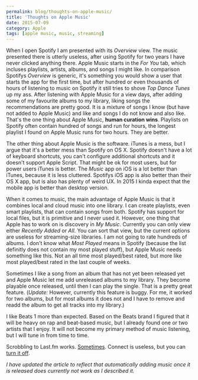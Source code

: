 ```yaml
---
permalink: blog/thoughts-on-apple-music/
title: 'Thoughts on Apple Music'
date: 2015-07-09
category: Apple
tags: [apple music, music, streaming]
---
```


When I open Spotify I am presented with its _Overview_ view. The music presented there is utterly useless, after using Spotify for two years I have never clicked anything there. Apple Music starts in the _For You_ tab, which incluses playlists, artists, albums, and songs I might like. In comparison Spotifys _Overview_ is generic, it's something you would show a user that starts the app for the first time, but after hundred or even thousands of hours of listening to music on Spotify it still tries to shove _Top Dance Tunes_ up my ass. After listening with Apple Music for a view days, after adding some of my favourite albums to my library, liking songs the recommendations are pretty good. It is a mixture of songs I know (but have not added to Apple Music) and like and songs I do not know and also like. That's the one thing about Apple Music, **human curation wins**. Playlists on Spotify often contain hundred of songs and run for hours, the longest playlist I found on Apple Music runs for two hours. They are better.

The other thing about Apple Music is the software. iTunes is a mess, but I argue that it's a better mess than Spotify on OS X. Spotify doesn't have a lot of keyboard shortcuts, you can't configure additional shortcuts and it doesn't support Apple Script. That might be ok for most users, but for power users iTunes is better. The _Music_ app on iOS is a lot better than iTunes, because it is less cluttered. Spotifys iOS app is also better than their OS X app, but is also has plenty of weird UX. In 2015 I kinda expect that the mobile app is better than desktop version.

When it comes to music, the main advantage of Apple Music is that it combines local and cloud music into one library. I can create playlists, even smart playlists, that can contain songs from both. Spotify has support for local files, but it is primitive and I never used it. However, one thing that Apple has to work on is discovery in _My Music_. Currently you can only view either _Recently Added_ or _All_. You can sort that view, but the current options are useless for streaming-size libraries. I am not going to rate hundreds of albums. I don't know what _Most Played_ means in Spotify (because the list definitly does not contain my most played stuff), but Apple Music needs something like this. Not an all time most played/best rated, but more like most played/best rated in the last couple of weeks.

Sometimes I like a song from an album that has not yet been released yet and Apple Music let me add unreleased albums to my library. They become playable once released, until then I can play the single. That is a pretty great feature. (_Update:_ However, currently this feature is buggy. For me, it worked for two albums, but for most albums it does not and I have to remove and readd the album to get all tracks into my library.)

I like Beats 1 more than expected. Based on the Beats brand I figured that it will be heavy on rap and beat-based music, but I already found one or two artists that I enjoy. It will not become my primary method of music listening, but I will tune in from time to time.

Scrobbling to Last.fm works. [Sometimes](https://florian.ec/articles/apple-music-last-fm-scrobbling/). Connect is useless, but you can [turn it off](http://www.macworld.com/article/2943254/turning-off-connect-makes-apple-music-better.html).

_I have updated the article to reflect that automatically adding music once it is released does currently not work as I described it._
